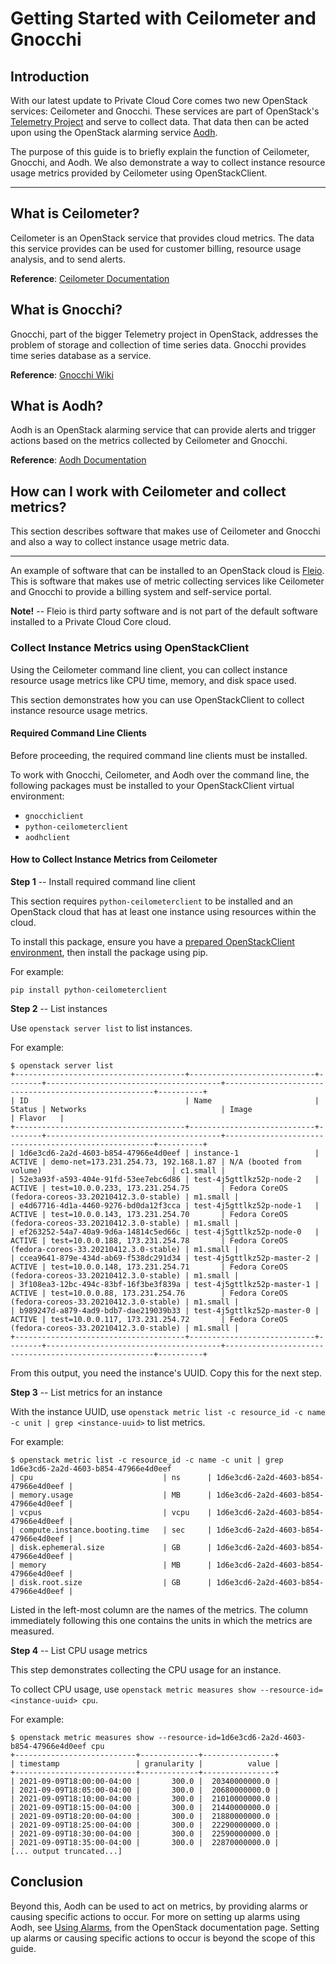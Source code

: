 # Getting Started with Ceilometer and Gnocchi

## Introduction

With our latest update to Private Cloud Core comes two new OpenStack
services: Ceilometer and Gnocchi. These services are part of OpenStack's
[Telemetry Project](https://wiki.openstack.org/wiki/Telemetry) and serve
to collect data. That data then can be acted upon using the OpenStack
alarming service [Aodh](https://docs.openstack.org/aodh/latest/).

The purpose of this guide is to briefly explain the function of
Ceilometer, Gnocchi, and Aodh. We also demonstrate a way to collect
instance resource usage metrics provided by Ceilometer using
OpenStackClient.

-----

## What is Ceilometer?

Ceilometer is an OpenStack service that provides cloud metrics. The data
this service provides can be used for customer billing, resource usage
analysis, and to send alerts.

**Reference**: [Ceilometer
Documentation](https://docs.openstack.org/ceilometer/latest/)

## What is Gnocchi?

Gnocchi, part of the bigger Telemetry project in OpenStack, addresses
the problem of storage and collection of time series data. Gnocchi
provides time series database as a service.

**Reference**: [Gnocchi Wiki](https://wiki.openstack.org/wiki/Gnocchi)

## What is Aodh?

Aodh is an OpenStack alarming service that can provide alerts and
trigger actions based on the metrics collected by Ceilometer and
Gnocchi.

**Reference**: [Aodh
Documentation](https://docs.openstack.org/aodh/latest/)

## How can I work with Ceilometer and collect metrics?

This section describes software that makes use of Ceilometer and Gnocchi
and also a way to collect instance usage metric data.

-----

An example of software that can be installed to an OpenStack cloud is
[Fleio](https://fleio.com/). This is software that makes use of metric
collecting services like Ceilometer and Gnocchi to provide a billing
system and self-service portal.

**Note\!** -- Fleio is third party software and is not part of the
default software installed to a Private Cloud Core cloud.

### Collect Instance Metrics using OpenStackClient

Using the Ceilometer command line client, you can collect instance
resource usage metrics like CPU time, memory, and disk space used.

This section demonstrates how you can use OpenStackClient to collect
instance resource usage metrics.

#### Required Command Line Clients

Before proceeding, the required command line clients must be installed.

To work with Gnocchi, Ceilometer, and Aodh over the command line, the
following packages must be installed to your OpenStackClient virtual
environment:

  - `gnocchiclient`
  - `python-ceilometerclient`
  - `aodhclient`

#### How to Collect Instance Metrics from Ceilometer

**Step 1** -- Install required command line client

This section requires `python-ceilometerclient` to be installed and an
OpenStack cloud that has at least one instance using resources within
the cloud.

To install this package, ensure you have a [prepared OpenStackClient
environment](../operators-manual/day-1/command-line/openstackclient), then install
the package using pip.

For example:

    pip install python-ceilometerclient

**Step 2** -- List instances

Use `openstack server list` to list instances.

For example:

    $ openstack server list
    +--------------------------------------+----------------------------+--------+---------------------------------------+------------------------------------------------------+----------+
    | ID                                   | Name                       | Status | Networks                              | Image                                                | Flavor   |
    +--------------------------------------+----------------------------+--------+---------------------------------------+------------------------------------------------------+----------+
    | 1d6e3cd6-2a2d-4603-b854-47966e4d0eef | instance-1                 | ACTIVE | demo-net=173.231.254.73, 192.168.1.87 | N/A (booted from volume)                             | c1.small |
    | 52e3a93f-a593-404e-91fd-53ee7ebc6d86 | test-4j5gttlkz52p-node-2   | ACTIVE | test=10.0.0.233, 173.231.254.75       | Fedora CoreOS (fedora-coreos-33.20210412.3.0-stable) | m1.small |
    | e4d67716-4d1a-4460-9276-bd0da12f3cca | test-4j5gttlkz52p-node-1   | ACTIVE | test=10.0.0.143, 173.231.254.70       | Fedora CoreOS (fedora-coreos-33.20210412.3.0-stable) | m1.small |
    | ef263252-54a7-40a9-9d6a-14814c5ed66c | test-4j5gttlkz52p-node-0   | ACTIVE | test=10.0.0.188, 173.231.254.78       | Fedora CoreOS (fedora-coreos-33.20210412.3.0-stable) | m1.small |
    | ccea9641-879e-434d-ab69-f538dc291d34 | test-4j5gttlkz52p-master-2 | ACTIVE | test=10.0.0.148, 173.231.254.71       | Fedora CoreOS (fedora-coreos-33.20210412.3.0-stable) | m1.small |
    | 3f108ea3-12bc-494c-83bf-16f3be3f839a | test-4j5gttlkz52p-master-1 | ACTIVE | test=10.0.0.88, 173.231.254.76        | Fedora CoreOS (fedora-coreos-33.20210412.3.0-stable) | m1.small |
    | b989247d-a879-4ad9-bdb7-dae219039b33 | test-4j5gttlkz52p-master-0 | ACTIVE | test=10.0.0.117, 173.231.254.72       | Fedora CoreOS (fedora-coreos-33.20210412.3.0-stable) | m1.small |
    +--------------------------------------+----------------------------+--------+---------------------------------------+------------------------------------------------------+----------+

From this output, you need the instance's UUID. Copy this for the next
step.

**Step 3** -- List metrics for an instance

With the instance UUID, use `openstack metric list -c resource_id -c
name -c unit | grep <instance-uuid>` to list metrics.

For example:

    $ openstack metric list -c resource_id -c name -c unit | grep 1d6e3cd6-2a2d-4603-b854-47966e4d0eef
    | cpu                             | ns      | 1d6e3cd6-2a2d-4603-b854-47966e4d0eef |
    | memory.usage                    | MB      | 1d6e3cd6-2a2d-4603-b854-47966e4d0eef |
    | vcpus                           | vcpu    | 1d6e3cd6-2a2d-4603-b854-47966e4d0eef |
    | compute.instance.booting.time   | sec     | 1d6e3cd6-2a2d-4603-b854-47966e4d0eef |
    | disk.ephemeral.size             | GB      | 1d6e3cd6-2a2d-4603-b854-47966e4d0eef |
    | memory                          | MB      | 1d6e3cd6-2a2d-4603-b854-47966e4d0eef |
    | disk.root.size                  | GB      | 1d6e3cd6-2a2d-4603-b854-47966e4d0eef |

Listed in the left-most column are the names of the metrics. The column
immediately following this one contains the units in which the metrics
are measured.

**Step 4** -- List CPU usage metrics

This step demonstrates collecting the CPU usage for an instance.

To collect CPU usage, use `openstack metric measures show
--resource-id=<instance-uuid> cpu`.

For example:

    $ openstack metric measures show --resource-id=1d6e3cd6-2a2d-4603-b854-47966e4d0eef cpu
    +---------------------------+-------------+----------------+
    | timestamp                 | granularity |          value |
    +---------------------------+-------------+----------------+
    | 2021-09-09T18:00:00-04:00 |       300.0 |  20340000000.0 |
    | 2021-09-09T18:05:00-04:00 |       300.0 |  20680000000.0 |
    | 2021-09-09T18:10:00-04:00 |       300.0 |  21010000000.0 |
    | 2021-09-09T18:15:00-04:00 |       300.0 |  21440000000.0 |
    | 2021-09-09T18:20:00-04:00 |       300.0 |  21880000000.0 |
    | 2021-09-09T18:25:00-04:00 |       300.0 |  22290000000.0 |
    | 2021-09-09T18:30:00-04:00 |       300.0 |  22590000000.0 |
    | 2021-09-09T18:35:00-04:00 |       300.0 |  22870000000.0 |
    [... output truncated...]

## Conclusion

Beyond this, Aodh can be used to act on metrics, by providing alarms or
causing specific actions to occur. For more on setting up alarms using
Aodh, see [Using
Alarms](https://docs.openstack.org/aodh/victoria/admin/telemetry-alarms.html#using-alarms),
from the OpenStack documentation page. Setting up alarms or causing
specific actions to occur is beyond the scope of this guide.
